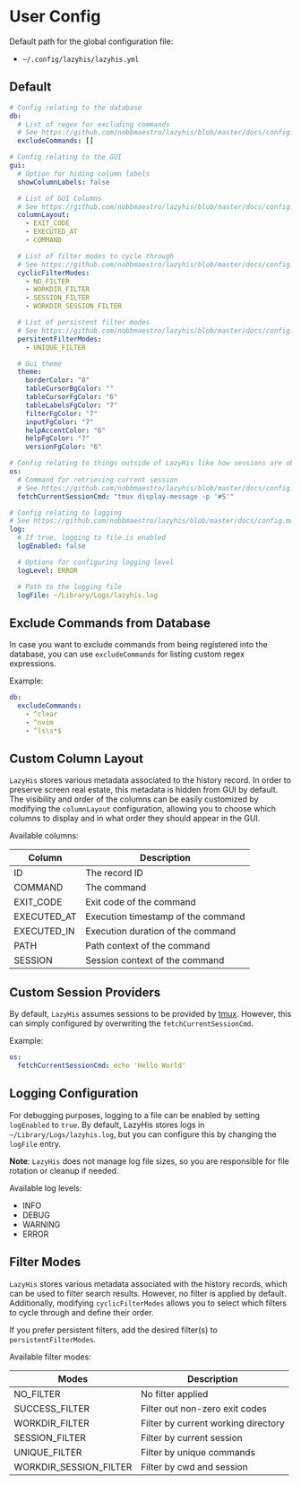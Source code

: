 # User Config

Default path for the global configuration file:

- `~/.config/lazyhis/lazyhis.yml`

## Default

```yml
# Config relating to the database
db:
  # List of regex for excluding commands
  # See https://github.com/nobbmaestro/lazyhis/blob/master/docs/config.md#exclude-commands-from-database
  excludeCommands: []

# Config relating to the GUI
gui:
  # Option for hiding column labels
  showColumnLabels: false

  # List of GUI Columns
  # See https://github.com/nobbmaestro/lazyhis/blob/master/docs/config.md#gui-columns
  columnLayout:
    - EXIT_CODE
    - EXECUTED_AT
    - COMMAND

  # List of filter modes to cycle through
  # See https://github.com/nobbmaestro/lazyhis/blob/master/docs/config.md#filter-modes
  cyclicFilterModes:
    - NO_FILTER
    - WORKDIR_FILTER
    - SESSION_FILTER
    - WORKDIR_SESSION_FILTER

  # List of persistent filter modes
  # See https://github.com/nobbmaestro/lazyhis/blob/master/docs/config.md#filter-modes
  persitentFilterModes:
    - UNIQUE_FILTER

  # Gui theme
  theme:
    borderColor: "8"
    tableCursorBgColor: ""
    tableCursorFgColor: "6"
    tableLabelsFgColor: "7"
    filterFgColor: "7"
    inputFgColor: "7"
    helpAccentColor: "6"
    helpFgColor: "7"
    versionFgColor: "6"

# Config relating to things outside of LazyHis like how sessions are obtain etc
os:
  # Command for retrieving current session
  # See https://github.com/nobbmaestro/lazyhis/blob/master/docs/config.md#custom-session-providers
  fetchCurrentSessionCmd: "tmux display-message -p '#S'"

# Config relating to logging
# See https://github.com/nobbmaestro/lazyhis/blob/master/docs/config.md#logging-configuration
log:
  # If true, logging to file is enabled
  logEnabled: false

  # Options for configuring logging level
  logLevel: ERROR

  # Path to the logging file
  logFile: ~/Library/Logs/lazyhis.log
```

## Exclude Commands from Database

In case you want to exclude commands from being registered into the database, you can use
`excludeCommands` for listing custom regex expressions.

Example:

```yml
db:
  excludeCommands:
    - ^clear
    - ^nvim
    - ^ls\s*$
```

## Custom Column Layout

`LazyHis` stores various metadata associated to the history record. In order to preserve screen real
estate, this metadata is hidden from GUI by default. The visibility and order of the columns can be
easily customized by modifying the `columnLayout` configuration, allowing you to choose which
columns to display and in what order they should appear in the GUI.

Available columns:

| Column      | Description                        |
| ----------- | ---------------------------------- |
| ID          | The record ID                      |
| COMMAND     | The command                        |
| EXIT_CODE   | Exit code of the command           |
| EXECUTED_AT | Execution timestamp of the command |
| EXECUTED_IN | Execution duration of the command  |
| PATH        | Path context of the command        |
| SESSION     | Session context of the command     |

## Custom Session Providers

By default, `LazyHis` assumes sessions to be provided by [tmux](https://github.com/tmux/tmux).
However, this can simply configured by overwriting the `fetchCurrentSessionCmd`.

Example:

```yml
os:
  fetchCurrentSessionCmd: echo 'Hello World'
```

## Logging Configuration

For debugging purposes, logging to a file can be enabled by setting `logEnabled` to `true`. By default,
LazyHis stores logs in `~/Library/Logs/lazyhis.log`, but you can configure this by changing the
`logFile` entry.

**Note**: `LazyHis` does not manage log file sizes, so you are responsible for file rotation or
cleanup if needed.

Available log levels:

- INFO
- DEBUG
- WARNING
- ERROR

## Filter Modes

`LazyHis` stores various metadata associated with the history records, which can be used to filter
search results. However, no filter is applied by default. Additionally, modifying `cyclicFilterModes`
allows you to select which filters to cycle through and define their order.

If you prefer persistent filters, add the desired filter(s) to `persistentFilterModes`.

Available filter modes:

| Modes                  | Description                         |
| ---------------------- | ----------------------------------- |
| NO_FILTER              | No filter applied                   |
| SUCCESS_FILTER         | Filter out non-zero exit codes      |
| WORKDIR_FILTER         | Filter by current working directory |
| SESSION_FILTER         | Filter by current session           |
| UNIQUE_FILTER          | Filter by unique commands           |
| WORKDIR_SESSION_FILTER | Filter by cwd and session           |
